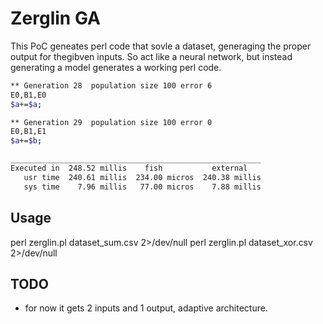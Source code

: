 # Zerglin GA


This PoC geneates perl code that sovle a dataset, generaging the proper output for thegibven inputs.
So act like a neural network, but instead generating a model generates a working perl code.



```bash
** Generation 28  population size 100 error 6
E0,B1,E0
$a+=$a;

** Generation 29  population size 100 error 0
E0,B1,E1
$a+=$b;

________________________________________________________
Executed in  248.52 millis    fish           external 
   usr time  240.61 millis  234.00 micros  240.38 millis 
   sys time    7.96 millis   77.00 micros    7.88 millis 

```

## Usage
perl zerglin.pl dataset_sum.csv 2>/dev/null
perl zerglin.pl dataset_xor.csv 2>/dev/null

## TODO
- for now it gets 2 inputs and 1 output, adaptive architecture.
